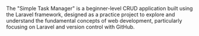 The "Simple Task Manager" is a beginner-level CRUD application built using the Laravel framework, designed as a practice project to explore and understand the fundamental concepts of web development, particularly focusing on Laravel and version control with GitHub.
